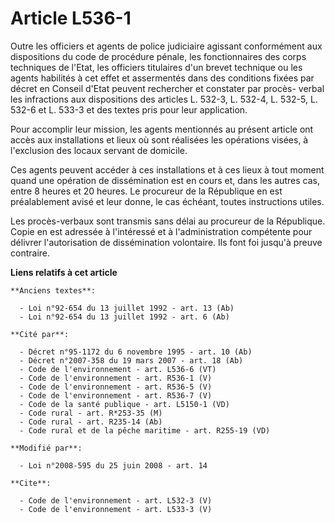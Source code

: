 # Article L536-1

Outre les officiers et agents de police judiciaire agissant conformément aux dispositions du code de procédure pénale, les
fonctionnaires des corps techniques de l'Etat, les officiers titulaires d'un brevet technique ou les agents habilités à cet
effet et assermentés dans des conditions fixées par décret en Conseil d'Etat peuvent rechercher et constater par procès-
verbal les infractions aux dispositions des articles L. 532-3, L. 532-4, L. 532-5, L. 532-6 et L. 533-3 et des textes pris
pour leur application. 

Pour accomplir leur mission, les agents mentionnés au présent article ont accès aux installations et lieux où sont réalisées
les opérations visées, à l'exclusion des locaux servant de domicile. 

Ces agents peuvent accéder à ces installations et à ces lieux à tout moment quand une opération de dissémination est en cours
et, dans les autres cas, entre 8 heures et 20 heures. Le procureur de la République en est préalablement avisé et leur donne,
le cas échéant, toutes instructions utiles. 

Les procès-verbaux sont transmis sans délai au procureur de la République. Copie en est adressée à l'intéressé et à
l'administration compétente pour délivrer l'autorisation de dissémination volontaire. Ils font foi jusqu'à preuve contraire.

**Liens relatifs à cet article**

	**Anciens textes**:

	  - Loi n°92-654 du 13 juillet 1992 - art. 13 (Ab)
	  - Loi n°92-654 du 13 juillet 1992 - art. 6 (Ab)

	**Cité par**:

	  - Décret n°95-1172 du 6 novembre 1995 - art. 10 (Ab)
	  - Décret n°2007-358 du 19 mars 2007 - art. 18 (Ab)
	  - Code de l'environnement - art. L536-6 (VT)
	  - Code de l'environnement - art. R536-1 (V)
	  - Code de l'environnement - art. R536-5 (V)
	  - Code de l'environnement - art. R536-7 (V)
	  - Code de la santé publique - art. L5150-1 (VD)
	  - Code rural - art. R*253-35 (M)
	  - Code rural - art. R235-14 (Ab)
	  - Code rural et de la pêche maritime - art. R255-19 (VD)

	**Modifié par**:

	  - Loi n°2008-595 du 25 juin 2008 - art. 14

	**Cite**:

	  - Code de l'environnement - art. L532-3 (V)
	  - Code de l'environnement - art. L533-3 (V)
